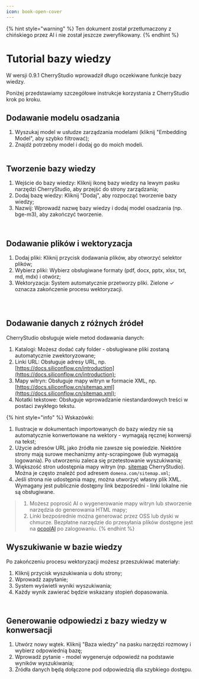 ```yaml
---
icon: book-open-cover
---
```


{% hint style="warning" %}
Ten dokument został przetłumaczony z chińskiego przez AI i nie został jeszcze zweryfikowany.
{% endhint %}

# Tutorial bazy wiedzy

W wersji 0.9.1 CherryStudio wprowadził długo oczekiwane funkcje bazy wiedzy.  

Poniżej przedstawiamy szczegółowe instrukcje korzystania z CherryStudio krok po kroku.

## Dodawanie modelu osadzania

1.  Wyszukaj model w usłudze zarządzania modelami (kliknij "Embedding Model", aby szybko filtrować);
2.  Znajdź potrzebny model i dodaj go do moich modeli.

<figure><img src="../.gitbook/assets/image.webp" alt=""><figcaption></figcaption></figure>

## Tworzenie bazy wiedzy

1.  Wejście do bazy wiedzy: Kliknij ikonę bazy wiedzy na lewym pasku narzędzi CherryStudio, aby przejść do strony zarządzania;
2.  Dodaj bazę wiedzy: Kliknij "Dodaj", aby rozpocząć tworzenie bazy wiedzy;
3.  Nazwij: Wprowadź nazwę bazy wiedzy i dodaj model osadzania (np. bge-m3), aby zakończyć tworzenie.

<figure><img src="../.gitbook/assets/image-1 (1).webp" alt=""><figcaption></figcaption></figure>

<figure><img src="../.gitbook/assets/image-2 (1).webp" alt=""><figcaption></figcaption></figure>

## Dodawanie plików i wektoryzacja

1.  Dodaj pliki: Kliknij przycisk dodawania plików, aby otworzyć selektor plików;
2.  Wybierz pliki: Wybierz obsługiwane formaty (pdf, docx, pptx, xlsx, txt, md, mdx) i otwórz;
3.  Wektoryzacja: System automatycznie przetworzy pliki. Zielone ✓ oznacza zakończenie procesu wektoryzacji.

<figure><img src="../.gitbook/assets/image-3.webp" alt=""><figcaption></figcaption></figure>

<figure><img src="../.gitbook/assets/image-4.webp" alt=""><figcaption></figcaption></figure>

<figure><img src="../.gitbook/assets/image-5.webp" alt=""><figcaption></figcaption></figure>



## Dodawanie danych z różnych źródeł

CherryStudio obsługuje wiele metod dodawania danych:

1.  Katalogi: Możesz dodać cały folder - obsługiwane pliki zostaną automatycznie zwektoryzowane;
2.  Linki URL: Obsługuje adresy URL, np. [https://docs.siliconflow.cn/introduction](https://docs.siliconflow.cn/introduction);
3.  Mapy witryn: Obsługuje mapy witryn w formacie XML, np. [https://docs.siliconflow.cn/sitemap.xml](https://docs.siliconflow.cn/sitemap.xml);
4.  Notatki tekstowe: Obsługuje wprowadzanie niestandardowych treści w postaci zwykłego tekstu.

{% hint style="info" %}
Wskazówki:

1.  Ilustracje w dokumentach importowanych do bazy wiedzy nie są automatycznie konwertowane na wektory - wymagają ręcznej konwersji na tekst;
2.  Użycie adresów URL jako źródła nie zawsze się powiedzie. Niektóre strony mają surowe mechanizmy anty-scrapingowe (lub wymagają logowania). Po utworzeniu zaleca się przetestowanie wyszukiwania;
3.  Większość stron udostępnia mapy witryn (np. [sitemap](https://docs.cherry-ai.com/sitemap-pages.xml) CherryStudio). Można je często znaleźć pod adresem `domena.com/sitemap.xml`;
4.  Jeśli strona nie udostępnia mapy, można utworzyć własny plik XML. Wymagany jest publicznie dostępny link bezpośredni - linki lokalne nie są obsługiwane.

> 1)  Możesz poprosić AI o wygenerowanie mapy witryn lub stworzenie narzędzia do generowania HTML mapy;
> 2)  Linki bezpośrednie można generować przez OSS lub dyski w chmurze. Bezpłatne narzędzie do przesyłania plików dostępne jest na [ocoolAI](https://one.ocoolai.com/login) po zalogowaniu.
{% endhint %}

## Wyszukiwanie w bazie wiedzy

Po zakończeniu procesu wektoryzacji możesz przeszukiwać materiały:

1.  Kliknij przycisk wyszukiwania u dołu strony;
2.  Wprowadź zapytanie;
3.  System wyświetli wyniki wyszukiwania;
4.  Każdy wynik zawierać będzie wskazany stopień dopasowania.

<figure><img src="../.gitbook/assets/image-7.webp" alt=""><figcaption></figcaption></figure>

<figure><img src="../.gitbook/assets/image-8.webp" alt=""><figcaption></figcaption></figure>

## Generowanie odpowiedzi z bazy wiedzy w konwersacji

1.  Utwórz nowy wątek. Kliknij "Baza wiedzy" na pasku narzędzi rozmowy i wybierz odpowiednią bazę;
2.  Wprowadź pytanie - model wygeneruje odpowiedź na podstawie wyników wyszukiwania;
3.  Źródła danych będą dołączone pod odpowiedzią dla szybkiego dostępu.

<figure><img src="../.gitbook/assets/image-9.webp" alt=""><figcaption></figcaption></figure>

<figure><img src="../.gitbook/assets/image-10.webp" alt=""><figcaption></figcaption></figure>